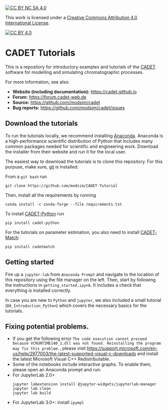 [![CC BY NC SA 4.0][cc-by-nc-sa-shield]][cc-by-nc-sa]

This work is licensed under a
[Creative Commons Attribution 4.0 International License][cc-by-nc-sa].

[![CC BY 4.0][cc-by-nc-sa-image]][cc-by-nc-sa]

[cc-by-nc-sa]: https://creativecommons.org/licenses/by-nc-sa/4.0/
[cc-by-nc-sa-image]: https://licensebuttons.net/l/by-nc-sa/4.0/88x31.png
[cc-by-nc-sa-shield]: https://img.shields.io/badge/License-CC%20BY%20NC%20SA%204.0-lightgrey.svg

# CADET Tutorials

This is a repository for introductory examples and tutorials of the [CADET](https://github.com/modsim/cadet/) software for modelling and simulating chromatographic processes.

For more information, see also:
- **Website (including documentation):** https://cadet.github.io
- **Forum:** https://forum.cadet-web.de
- **Source:** https://github.com/modsim/cadet
- **Bug reports:** https://github.com/modsim/cadet/issues

## Download the tutorials
To run the tutorials locally, we recommend installing [Anaconda](https://www.anaconda.com/).
Anaconda is a high-performance scientific distribution of Python that includes many common packages needed for scientific and engineering work.
Download the installer from their website and run it for the local user.

The easiest way to download the tutorials is to clone this repository.
For this purpuse, make sure, [git](https://git-scm.com/downloads) is installed.

From a `git bash` run 
```
git clone https://github.com/modsim/CADET-Tutorial
```

Then, install all the requirements by running
```
conda install -c conda-forge --file requirements.txt
```

To install [CADET-Python](https://github.com/modsim/CADET-Python) run

```
pip install cadet-python
```

For the tutorials on parameter estimation, you also need to install [CADET-Match](https://github.com/modsim/CADET-Match):

```
pip install cadetmatch
```

## Getting started
Fire up a `jupyter-lab` from `Anaconda Prompt` and navigate to the location of this repository using the file manager on the left.
Then, start by following the instructions in `getting_started.ipynb`.
It includes a check that everything is installed correctly. 

In case you are new to `Python` and `jupyter`, we also included a small tutorial (`00_Introduction_Python`) which covers the necessary basics for the tutorials.


## Fixing potential problems.

- If you get the following error `The code execution cannot proceed because VCRUNTIME140_1.dll was not found. Reinstalling the program may fix this problem.`, please visit https://support.microsoft.com/en-us/help/2977003/the-latest-supported-visual-c-downloads and install the latest Microsoft Visual C++ Redistributable.
- Some of the notebooks include interactive graphs. To enable them, please open an Anaconda prompt and run: 
- For JupyterLab 2.0+
  ```
  jupyter labextension install @jupyter-widgets/jupyterlab-manager
  jupyter lab clean
  jupyter lab build
  ```
- For JupyterLab 3.0+: install `ipympl`
